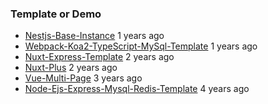 
### Template or Demo

- [Nestjs-Base-Instance](./Nestjs-Base-Instance) 1 years ago
- [Webpack-Koa2-TypeScript-MySql-Template](./Webpack-Koa2-TypeScript-MySql-Template) 1 years ago
- [Nuxt-Express-Template](./Nuxt-Express-Template) 2 years ago
- [Nuxt-Plus](./Nuxt-Plus) 2 years ago
- [Vue-Multi-Page](./Vue-Multi-Page) 3 years ago
- [Node-Ejs-Express-Mysql-Redis-Template](./Node-Ejs-Express-Mysql-Redis-Template) 4 years ago